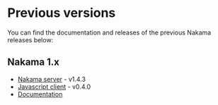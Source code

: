 # Previous versions

You can find the documentation and releases of the previous Nakama releases below:

## Nakama 1.x

- [Nakama server](https://github.com/heroiclabs/nakama/tree/v1.4.3) - v1.4.3
- [Javascript client](https://github.com/heroiclabs/nakama-js/tree/v0.4.0) - v0.4.0
- [Documentation](https://github.com/heroiclabs/nakama-docs/tree/nakama-1)
